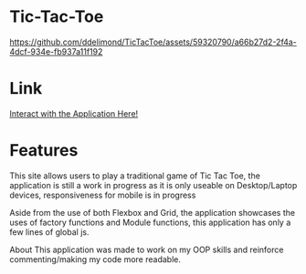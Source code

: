 # Tic-Tac-Toe


https://github.com/ddelimond/TicTacToe/assets/59320790/a66b27d2-2f4a-4dcf-934e-fb937a11f192



<h1>Link</h1>
<a href="https://ddelimond.github.io/myLibrary/">Interact with the Application Here!</a>

<h1>Features</h1>
This site allows users to play a traditional game of Tic Tac Toe, the application is still a work in progress as it is only useable on Desktop/Laptop devices,  responsiveness for mobile is in progress 

Aside from the use of both Flexbox and Grid, the application showcases the uses of factory functions and Module functions, this application has only a few lines of global js.

About
This application was made to work on my OOP skills and reinforce commenting/making my code more readable.
